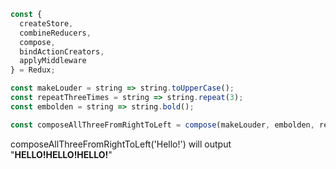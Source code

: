 
```js
const {
  createStore,
  combineReducers,
  compose,
  bindActionCreators,
  applyMiddleware
} = Redux;

const makeLouder = string => string.toUpperCase();
const repeatThreeTimes = string => string.repeat(3);
const embolden = string => string.bold();

const composeAllThreeFromRightToLeft = compose(makeLouder, embolden, repeatThreeTimes);

```

composeAllThreeFromRightToLeft('Hello!') will output "<B>HELLO!HELLO!HELLO!</B>"